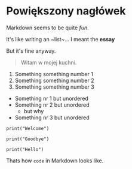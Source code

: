 # Powiększony nagłówek

Markdown seems to be quite *fun*.

It's like writing an ~list~... I meant the **essay**

But it's fine anyway.

> Witam w mojej kuchni.

1. Something something number 1
2. Something something number 2
3. Something something number 3

- Something nr 1 but unordered
- Something nr 2 but unordered
  - but why
- Something nr 3 but unordered

```
print("Welcome")

print("Goodbye")

print("Hello")
```

Thats how `code` in Markdown looks like.

